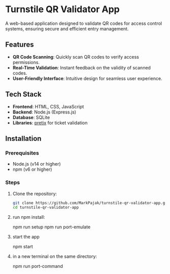 # Turnstile QR Validator App

A web-based application designed to validate QR codes for access control systems, ensuring secure and efficient entry management.

## Features

- **QR Code Scanning**: Quickly scan QR codes to verify access permissions.
- **Real-Time Validation**: Instant feedback on the validity of scanned codes.
- **User-Friendly Interface**: Intuitive design for seamless user experience.

## Tech Stack

- **Frontend**: HTML, CSS, JavaScript
- **Backend**: Node.js (Express.js)
- **Database**: SQLite
- **Libraries**: [pretix](https://github.com/pretix/pretix) for ticket validation

## Installation

### Prerequisites

- Node.js (v14 or higher)
- npm (v6 or higher)

### Steps

1. Clone the repository:

   ```bash
   git clone https://github.com/MarkPajak/turnstile-qr-validator-app.git
   cd turnstile-qr-validator-app

2. run npm install:

   npm run setup
   npm run port-emulate

3. start the app

   npm start

4. in a  new terminal on the same directory:

   npm run port-command
   
   
   
